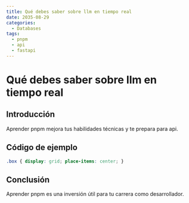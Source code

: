 ```yaml
---
title: Qué debes saber sobre llm en tiempo real
date: 2035-08-29
categories:
  - Databases
tags:
  - pnpm
  - api
  - fastapi
---
```


# Qué debes saber sobre llm en tiempo real

## Introducción

Aprender pnpm mejora tus habilidades técnicas y te prepara para api.

## Código de ejemplo

```css
.box { display: grid; place-items: center; }
```

## Conclusión

Aprender pnpm es una inversión útil para tu carrera como desarrollador.